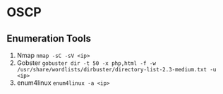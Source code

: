 # OSCP

## Enumeration Tools

1. Nmap
``` nmap -sC -sV <ip> ```
1. Gobster
``` gobuster dir -t 50 -x php,html -f -w /usr/share/wordlists/dirbuster/directory-list-2.3-medium.txt -u <ip> ```
1. enum4linux 
``` enum4linux -a <ip> ```
